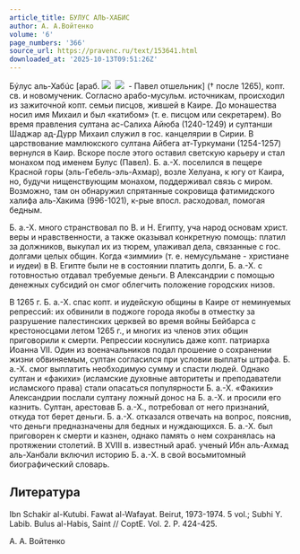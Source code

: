 ```yaml
---
article_title: БУЛУС АЛЬ-ХАБИС
author: А. А.Войтенко
volume: '6'
page_numbers: '366'
source_url: https://pravenc.ru/text/153641.html
downloaded_at: '2025-10-13T09:51:26Z'
---
```


Бýлус аль-Хабúс [араб. ![](https://pravenc.ru/char/26272/oxceJbxbbA/image.png)  ![](https://pravenc.ru/char/26272/oxbbxccI/image.png)  - Павел отшельник] († после 1265), копт. св. и новомученик. Согласно арабо-мусульм. источникам, происходил из зажиточной копт. семьи писцов, жившей в Каире. До монашества носил имя Михаил и был «катибом» (т. е. писцом или секретарем). Во время правления султана ас-Салиха Айюба (1240-1249) и султанши Шаджар ад-Дурр Михаил служил в гос. канцелярии в Сирии. В царствование мамлюкского султана Айбега ат-Туркумани (1254-1257) вернулся в Каир. Вскоре после этого оставил светскую карьеру и стал монахом под именем Булус (Павел). Б. а.-Х. поселился в пещере Красной горы (эль-Гебель-эль-Ахмар), возле Хелуана, к югу от Каира, но, будучи нищенствующим монахом, поддерживал связь с миром. Возможно, там он обнаружил спрятанные сокровища фатимидского халифа аль-Хакима (996-1021), к-рые впосл. расходовал, помогая бедным.

Б. а.-Х. много странствовал по В. и Н. Египту, уча народ основам христ. веры и нравственности, а также оказывал конкретную помощь: платил за должников, выкупал их из тюрем, улаживал дела, связанные с гос. долгами целых общин. Когда «зиммии» (т. е. немусульмане - христиане и иудеи) в В. Египте были не в состоянии платить долги, Б. а.-Х. с готовностью отдавал требуемые деньги. В Александрии с помощью денежных субсидий он смог облегчить положение городских низов.

В 1265 г. Б. а.-Х. спас копт. и иудейскую общины в Каире от неминуемых репрессий: их обвинили в поджоге города якобы в отместку за разрушение палестинских церквей во время войны Бейбарса с крестоносцами летом 1265 г., и многих из членов этих общин приговорили к смерти. Репрессии коснулись даже копт. патриарха Иоанна VII. Один из военачальников подал прошение о сохранении жизни обвиняемым, султан согласился при условии выплаты штрафа. Б. а.-Х. смог выплатить необходимую сумму и спасти людей. Однако султан и «факихи» (исламские духовные авторитеты и преподаватели исламского права) стали опасаться популярности Б. а.-Х. «Факихи» Александрии послали султану ложный донос на Б. а.-Х. и просили его казнить. Султан, арестовав Б. а.-Х., потребовал от него признаний, откуда тот берет деньги. Б. а.-Х. отказался отвечать на вопрос, пояснив, что деньги предназначены для бедных и нуждающихся. Б. а.-Х. был приговорен к смерти и казнен, однако память о нем сохранялась на протяжении столетий. В XVIII в. известный араб. ученый Ибн аль-Ахмад аль-Ханбали включил историю Б. а.-Х. в свой восьмитомный биографический словарь.

## Литература

Ibn Schakir al-Kutubi. Fawat al-Wafayat. Beirut, 1973-1974. 5 vol.; Subhi Y. Labib. Bulus al-Habis, Saint // CoptE. Vol. 2. P. 424-425.

А. А.  Войтенко
